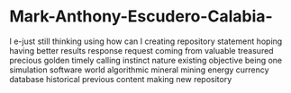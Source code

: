# Mark-Anthony-Escudero-Calabia-
I e-just still thinking using how can I creating repository statement hoping having better results response request coming from valuable treasured precious golden timely calling instinct nature existing objective being one simulation software world algorithmic mineral mining energy currency database historical previous content making new repository
